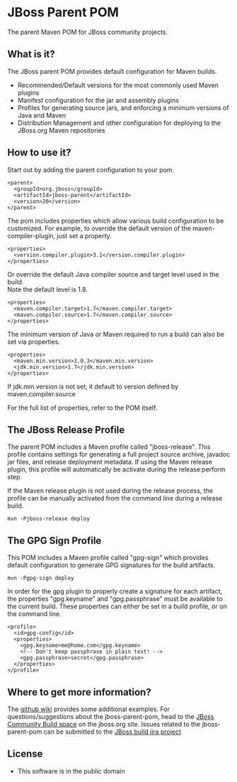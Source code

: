 JBoss Parent POM
=================
The parent Maven POM for JBoss community projects.

What is it?
-----------
The JBoss parent POM provides default configuration for Maven builds.
 
* Recommended/Default versions for the most commonly used Maven plugins
* Manifest configuration for the jar and assembly plugins
* Profiles for generating source jars, and enforcing a minimum versions of 
  Java and Maven
* Distribution Management and other configuration for deploying to the 
  JBoss.org Maven repositories

How to use it?
--------------
Start out by adding the parent configuration to your pom.

    <parent>
      <groupId>org.jboss</groupId>
      <artifactId>jboss-parent</artifactId>
      <version>20</version>
    </parent>

The pom includes properties which allow various build configuration to be 
customized.  For example, to override the default version of the
maven-compiler-plugin, just set a property.

    <properties>
      <version.compiler.plugin>3.1</version.compiler.plugin>
    </properties>

Or override the default Java compiler source and target level used in the build.  
Note the default level is 1.8.

    <properties>
      <maven.compiler.target>1.7</maven.compiler.target>
      <maven.compiler.source>1.7</maven.compiler.source>
    </properties>

The minimum version of Java or Maven required to run a build can also be set via
properties.

    <properties>
      <maven.min.version>3.0.3</maven.min.version>
      <jdk.min.version>1.7</jdk.min.version>
    </properties>

If jdk.min.version is not set, it default to version defined by maven.compiler.source

For the full list of properties, refer to the POM itself.


The JBoss Release Profile
--------------------
The parent POM includes a Maven profile called "jboss-release".  This profile contains 
settings for generating a full project source archive, javadoc jar files, and
release deployment metadata.  If using the Maven release plugin, this profile
will automatically be activate during the release:perform step.

If the Maven release plugin is not used during the release process, the profile
can be manually activated from the command line during a release build.

    mvn -Pjboss-release deploy


The GPG Sign Profile
--------------------
This POM includes a Maven profile called "gpg-sign" which provides default 
configuration to generate GPG signatures for the build artifacts.  

    mvn -Pgpg-sign deploy

In order for the gpg plugin to properly create a signature for each artifact,
the properties "gpg.keyname" and "gpg.passphrase" must be available to 
the current build.  These properties can either be set in a
build profile, or on the command line.

    <profile>
      <id>gpg-config</id>
      <properties>
        <gpg.keyname>me@home.com</gpg.keyname>
        <!-- Don't keep passphrase in plain text! -->
        <gpg.passphrase>secret</gpg.passphrase>
      </properties>
    </profile>


Where to get more information?
---------------------------------
The [github wiki](https://github.com/jboss/jboss-parent-pom/wiki) provides some 
additional examples.  For questions/suggestions about the jboss-parent-pom, 
head to the [JBoss Community Build space](http://community.jboss.org/en/build) 
on the jboss.org site.  Issues related to the jboss-parent-pom can be submitted 
to the [JBoss build jira project](https://issues.jboss.org/browse/JBBUILD)

License
-------
* This software is in the public domain

